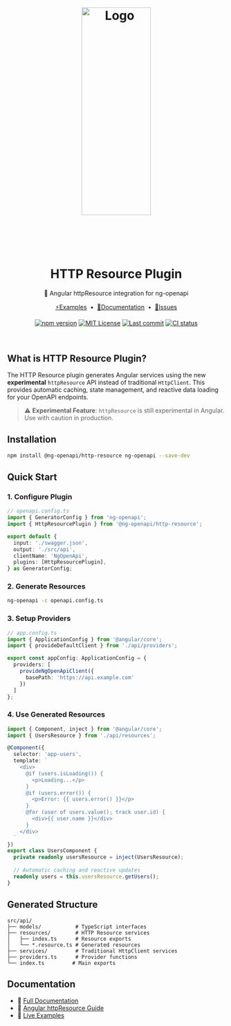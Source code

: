<div align="center">
  <h1 align="center"><img src="https://raw.githubusercontent.com/ng-openapi/ng-openapi/HEAD/docs/public/ng-openapi-logo.svg" alt="Logo" style="height: 12vh; margin-bottom: 2vh;" width="160"></h1>
  <h1 align="center"><b>HTTP Resource Plugin</b></h1>
  <p align="center">🚀 Angular httpResource integration for ng-openapi</p>
</div>

<p align="center">
  <a href="https://stackblitz.com/@Mr-Jami/collections/ng-openapi-examples">⚡Examples</a>
  <span>&nbsp;•&nbsp;</span>
  <a href="https://ng-openapi.dev/">📝Documentation</a>
  <span>&nbsp;•&nbsp;</span>
  <a href="https://github.com/ng-openapi/ng-openapi/issues">🐛Issues</a>
</p>

<p align="center">
  <a href="https://www.npmjs.com/package/@ng-openapi/http-resource" rel="nofollow"><img src="https://img.shields.io/npm/v/@ng-openapi/http-resource.svg" alt="npm version"></a>
  <a href="https://opensource.org/license/mit" rel="nofollow"><img src="https://img.shields.io/github/license/ng-openapi/ng-openapi" alt="MIT License"></a>
  <a href="https://github.com/ng-openapi/ng-openapi/actions?query=branch%3Amain"><img src="https://img.shields.io/github/last-commit/ng-openapi/ng-openapi" alt="Last commit" /></a>
  <a href="https://github.com/ng-openapi/ng-openapi/actions?query=branch%3Amain"><img src="https://github.com/ng-openapi/ng-openapi/actions/workflows/release.yml/badge.svg?event=push&branch=main" alt="CI status" /></a>
</p>
<br/>

## What is HTTP Resource Plugin?

The HTTP Resource plugin generates Angular services using the new **experimental** `httpResource` API instead of traditional `HttpClient`. This provides automatic caching, state management, and reactive data loading for your OpenAPI endpoints.

> ⚠️ **Experimental Feature**: `httpResource` is still experimental in Angular. Use with caution in production.

## Installation

```bash
npm install @ng-openapi/http-resource ng-openapi --save-dev
```

## Quick Start

### 1. Configure Plugin

```typescript
// openapi.config.ts
import { GeneratorConfig } from 'ng-openapi';
import { HttpResourcePlugin } from '@ng-openapi/http-resource';

export default {
  input: './swagger.json',
  output: './src/api',
  clientName: 'NgOpenApi',
  plugins: [HttpResourcePlugin],
} as GeneratorConfig;
```

### 2. Generate Resources

```bash
ng-openapi -c openapi.config.ts
```

### 3. Setup Providers

```typescript
// app.config.ts
import { ApplicationConfig } from '@angular/core';
import { provideDefaultClient } from './api/providers';

export const appConfig: ApplicationConfig = {
  providers: [
    provideNgOpenApiClient({
      basePath: 'https://api.example.com'
    })
  ]
};
```

### 4. Use Generated Resources

```typescript
import { Component, inject } from '@angular/core';
import { UsersResource } from './api/resources';

@Component({
  selector: 'app-users',
  template: `
    <div>
      @if (users.isLoading()) {
        <p>Loading...</p>
      }
      @if (users.error()) {
        <p>Error: {{ users.error() }}</p>
      }
      @for (user of users.value(); track user.id) {
        <div>{{ user.name }}</div>
      }
    </div>
  `
})
export class UsersComponent {
  private readonly usersResource = inject(UsersResource);
  
  // Automatic caching and reactive updates
  readonly users = this.usersResource.getUsers();
}
```

## Generated Structure

```
src/api/
├── models/           # TypeScript interfaces
├── resources/        # HTTP Resource services
│   ├── index.ts      # Resource exports
│   └── *.resource.ts # Generated resources
├── services/         # Traditional HttpClient services
├── providers.ts      # Provider functions
└── index.ts         # Main exports
```

## Documentation

- 📖 [Full Documentation](https://ng-openapi.dev/plugins/http-resource)
- 🎯 [Angular httpResource Guide](https://angular.dev/guide/http/resource)
- 🚀 [Live Examples](https://stackblitz.com/@Mr-Jami/collections/ng-openapi-examples)